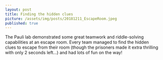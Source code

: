 ```yaml
---
layout: post
title: Finding the hidden clues 
picture: /assets/img/posts/20181211_EscapeRoom.jpeg
published: true
---
```

The Pauli lab demonstrated some great teamwork and riddle-solving capabilities at an escape room. Every team managed to find the hidden clues to escape from their room (though the prisoners made it extra thrilling with only 2 seconds left...) and had lots of fun on the way!

